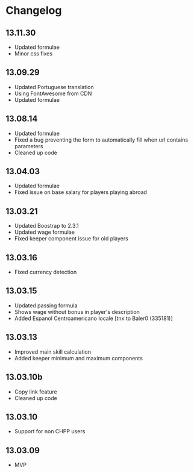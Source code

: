 Changelog
=========

13.11.30
--------
* Updated formulae
* Minor css fixes

13.09.29
--------
* Updated Portuguese translation
* Using FontAwesome from CDN
* Updated formulae

13.08.14
--------
* Updated formulae
* Fixed a bug preventing the form to automatically fill when url contains parameters
* Cleaned up code

13.04.03
--------
* Updated formulae
* Fixed issue on base salary for players playing abroad

13.03.21
--------
* Updated Boostrap to 2.3.1
* Updated wage formulae
* Fixed keeper component issue for old players

13.03.16
--------
* Fixed currency detection

13.03.15
--------
* Updated passing formula
* Shows wage without bonus in player's description
* Added Espanol Centroamericano locale [tnx to Baler0 (335181)]

13.03.13
--------
* Improved main skill calculation
* Added keeper minimum and maximum components

13.03.10b
---------
* Copy link feature
* Cleaned up code

13.03.10
--------
* Support for non CHPP users

13.03.09
--------
* MVP